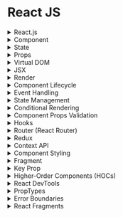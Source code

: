 

# React JS

<details>

<summary>React.js</summary>

- React.js is a JavaScript library for building user interfaces.

- It helps create interactive web applications.

- Used for building reusable UI components.

</details>

<details>

<summary>Component</summary>

- Components are building blocks of a React application.

- They encapsulate UI and behavior for reusability.

- Each component can be thought of as a part of the user interface.

</details>

<details>

<summary>State</summary>

- State is data that a component can maintain and modify.

- It allows components to remember and respond to changes.

- Used for managing dynamic content.

</details>

<details>

<summary>Props</summary>

- Props (short for properties) are inputs that a component receives.

- They allow passing data from parent to child components.

- Props are read-only and help make components reusable.

</details>

<details>

<summary>Virtual DOM</summary>

- The Virtual DOM is a lightweight representation of the actual DOM.

- It helps optimize rendering and improve performance.

- React uses it to efficiently update the user interface.

</details>

<details>

<summary>JSX</summary>

- JSX is a syntax extension for JavaScript used in React.

- It allows writing HTML-like code in JavaScript files.

- Helps create React elements in a more readable way.

</details>

<details>

<summary>Render</summary>

- Rendering means displaying components on the web page.

- React components render to the Virtual DOM before updating the actual DOM.

- Render methods return what should be displayed.

</details>

<details>

<summary>Component Lifecycle</summary>

- The component lifecycle represents stages in a component's existence.

- It includes mounting, updating, and unmounting phases.

- Developers can hook into these phases to run code.

</details>

<details>

<summary>Event Handling</summary>

- Event handling in React involves responding to user interactions.

- Developers use event handlers to execute functions in response to events like clicks.

- Enables interactivity in web applications.

</details>

<details>

<summary>State Management</summary>

- State management is the process of managing data within a React application.

- It ensures that components share and update data as needed.

- Libraries like Redux and Mobx help with state management.

</details>

<details>

<summary>Conditional Rendering</summary>

- Conditional rendering is showing or hiding elements based on conditions.

- It's achieved by using conditional statements like if or ternary operators.

- Helps create dynamic and responsive UIs.

</details>

<details>

<summary>Component Props Validation</summary>

- Props validation is a way to specify the expected data type for props.

- It helps catch potential errors early in development.

- Improves component reliability.

</details>

<details>

<summary>Hooks</summary>

- Hooks are functions that allow functional components to manage state and lifecycle features.

- Introduced in React 16.8 to enable state in functional components.

- Reduce the need for class components.

</details>

<details>

<summary>Router (React Router)</summary>

- React Router is a library for adding routing to React applications.

- It enables navigation between different views or pages within a single-page application.

- Helps create complex, multi-page apps.

</details>

<details>

<summary>Redux</summary>

- Redux is a state management library for React applications.

- It provides a global store to manage application state.

- Redux simplifies data sharing between components.

</details>

<details>

<summary>Context API</summary>

- Context API is a feature for passing data through the component tree.

- It avoids prop drilling by providing a central data store accessible to nested components.

- Simplifies state sharing.

</details>

<details>

<summary>Component Styling</summary>

- Component styling is the process of applying styles to React components.

- Various methods like CSS, CSS-in-JS, and libraries like styled-components are used.

- Enhances component appearance.

</details>

<details>

<summary>Fragment</summary>

- A Fragment is a built-in component in React used to group elements without adding extra nodes to the DOM.

- It helps avoid unnecessary divs or wrappers in the component tree.

- Improves code cleanliness.

</details>

<details>

<summary>Key Prop</summary>

- The key prop is used to give elements in an array a stable identity.

- It helps React efficiently update and re-render lists.

- Prevents rendering issues in dynamic lists.

</details>

<details>

<summary>Higher-Order Components (HOCs)</summary>

- HOCs are functions that take a component and return a new component.

- They enhance or modify the behavior of the original component.

- Used for code reuse and logic sharing.

</details>

<details>

<summary>React DevTools</summary>

- React DevTools is a browser extension for inspecting and debugging React applications.

- It provides a graphical interface to examine component hierarchies and state.

- Helps identify and fix issues.

</details>

<details>

<summary>PropTypes</summary>

- PropTypes are a way to specify the expected data types of props in a component.

- They provide runtime checks for prop types in development mode.

- Improves code quality and robustness.

</details>

<details>

<summary>Error Boundaries</summary>

- Error boundaries are components used to handle errors in a part of the component tree.

- They prevent the entire app from crashing due to errors in a single component.

- Enhances app stability.

</details>

<details>

<summary>React Fragments</summary>

- React Fragments are a shorthand syntax for defining fragments.

- Introduced in React 16 to simplify the use of Fragments.

- Maintains clean component structures.

</details>

